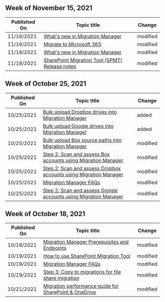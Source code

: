 <!-- This file is generated automatically each week. Changes made to this file will be overwritten.-->



## Week of November 15, 2021


| Published On |Topic title | Change |
|------|------------|--------|
| 11/16/2021 | [What's new in Migration Manager](/SharepointMigration/mm-whats-new) | modified |
| 11/16/2021 | [Migrate to Microsoft 365](/SharepointMigration/migrate-to-sharepoint-online) | modified |
| 11/18/2021 | [What's new in Migration Manager](/SharepointMigration/mm-whats-new) | modified |
| 11/18/2021 | [SharePoint Migration Tool (SPMT) Release notes](/SharepointMigration/new-and-improved-features-in-the-sharepoint-migration-tool) | modified |


## Week of October 25, 2021


| Published On |Topic title | Change |
|------|------------|--------|
| 10/25/2021 | [Bulk upload Dropbox drives into Migration Manager](/SharepointMigration/mm-dropbox-bulk-upload-source-paths-csv) | added |
| 10/25/2021 | [Bulk upload Google drives into Migration Manager](/SharepointMigration/mm-google-bulk-upload-source-paths-csv) | added |
| 10/25/2021 | [Bulk upload Box source paths into Migration Manager](/SharepointMigration/mm-box-bulk-upload-source-paths-csv) | modified |
| 10/25/2021 | [Step 2: Scan and assess Box accounts using Migration Manager](/SharepointMigration/mm-box-step2-scan-assess) | modified |
| 10/25/2021 | [Step 2: Scan and assess Dropbox accounts using Migration Manager](/SharepointMigration/mm-dropbox-step2-scan-assess) | modified |
| 10/25/2021 | [Migration Manager FAQs](/SharepointMigration/mm-faqs) | modified |
| 10/25/2021 | [Step 2: Scan and assess Google accounts using Migration Manager](/SharepointMigration/mm-google-step2-scan-assess) | modified |


## Week of October 18, 2021


| Published On |Topic title | Change |
|------|------------|--------|
| 10/18/2021 | [Migration Manager Prerequisites and Endpoints](/SharepointMigration/mm-prerequisites) | modified |
| 10/19/2021 | [How to use SharePoint Migration Tool](/SharepointMigration/how-to-use-the-sharepoint-migration-tool) | modified |
| 10/19/2021 | [Migration Manager FAQs](/SharepointMigration/mm-faqs) | modified |
| 10/19/2021 | [Step 3: Copy to migrations for file share migration](/SharepointMigration/mm-fileshare-copy-to-migrations) | modified |
| 10/21/2021 | [Migration performance guide for SharePoint & OneDrive](/SharepointMigration/sharepoint-online-and-onedrive-migration-speed) | modified |
